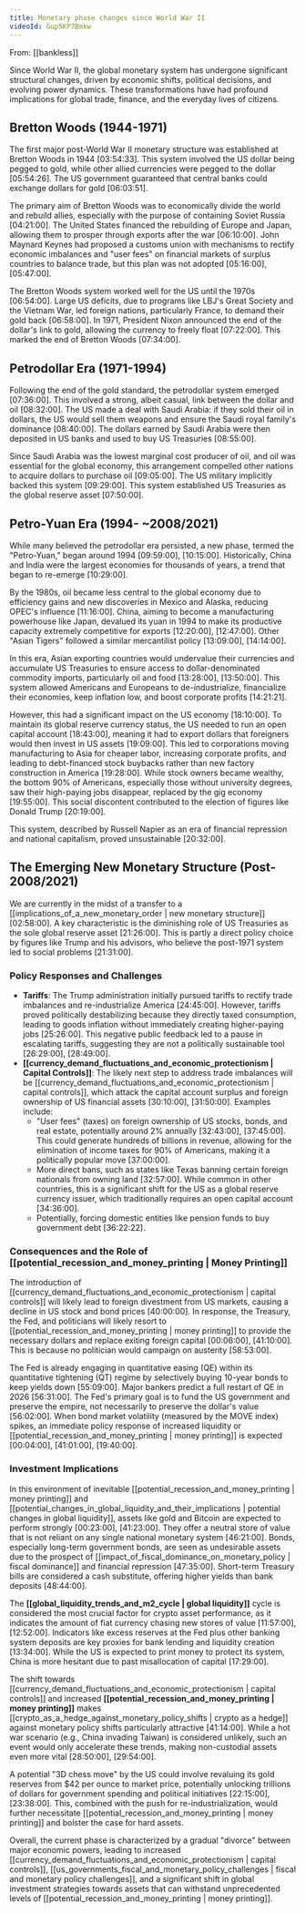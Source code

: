 ```yaml
---
title: Monetary phase changes since World War II
videoId: Gup5KP7Bmkw
---
```


From: [[bankless]] <br/> 

Since World War II, the global monetary system has undergone significant structural changes, driven by economic shifts, political decisions, and evolving power dynamics. These transformations have had profound implications for global trade, finance, and the everyday lives of citizens.

## Bretton Woods (1944-1971)

The first major post-World War II monetary structure was established at Bretton Woods in 1944 <a class="yt-timestamp" data-t="03:54:33">[03:54:33]</a>. This system involved the US dollar being pegged to gold, while other allied currencies were pegged to the dollar <a class="yt-timestamp" data-t="05:54:26">[05:54:26]</a>. The US government guaranteed that central banks could exchange dollars for gold <a class="yt-timestamp" data-t="06:03:51">[06:03:51]</a>.

The primary aim of Bretton Woods was to economically divide the world and rebuild allies, especially with the purpose of containing Soviet Russia <a class="yt-timestamp" data-t="04:21:00">[04:21:00]</a>. The United States financed the rebuilding of Europe and Japan, allowing them to prosper through exports after the war <a class="yt-timestamp" data-t="06:10:00">[06:10:00]</a>. John Maynard Keynes had proposed a customs union with mechanisms to rectify economic imbalances and "user fees" on financial markets of surplus countries to balance trade, but this plan was not adopted <a class="yt-timestamp" data-t="05:16:00">[05:16:00]</a>, <a class="yt-timestamp" data-t="05:47:00">[05:47:00]</a>.

The Bretton Woods system worked well for the US until the 1970s <a class="yt-timestamp" data-t="06:54:00">[06:54:00]</a>. Large US deficits, due to programs like LBJ's Great Society and the Vietnam War, led foreign nations, particularly France, to demand their gold back <a class="yt-timestamp" data-t="06:58:00">[06:58:00]</a>. In 1971, President Nixon announced the end of the dollar's link to gold, allowing the currency to freely float <a class="yt-timestamp" data-t="07:22:00">[07:22:00]</a>. This marked the end of Bretton Woods <a class="yt-timestamp" data-t="07:34:00">[07:34:00]</a>.

## Petrodollar Era (1971-1994)

Following the end of the gold standard, the petrodollar system emerged <a class="yt-timestamp" data-t="07:36:00">[07:36:00]</a>. This involved a strong, albeit casual, link between the dollar and oil <a class="yt-timestamp" data-t="08:32:00">[08:32:00]</a>. The US made a deal with Saudi Arabia: if they sold their oil in dollars, the US would sell them weapons and ensure the Saudi royal family's dominance <a class="yt-timestamp" data-t="08:40:00">[08:40:00]</a>. The dollars earned by Saudi Arabia were then deposited in US banks and used to buy US Treasuries <a class="yt-timestamp" data-t="08:55:00">[08:55:00]</a>.

Since Saudi Arabia was the lowest marginal cost producer of oil, and oil was essential for the global economy, this arrangement compelled other nations to acquire dollars to purchase oil <a class="yt-timestamp" data-t="09:05:00">[09:05:00]</a>. The US military implicitly backed this system <a class="yt-timestamp" data-t="09:29:00">[09:29:00]</a>. This system established US Treasuries as the global reserve asset <a class="yt-timestamp" data-t="07:50:00">[07:50:00]</a>.

## Petro-Yuan Era (1994- ~2008/2021)

While many believed the petrodollar era persisted, a new phase, termed the "Petro-Yuan," began around 1994 <a class="yt-timestamp" data-t="09:59:00">[09:59:00]</a>, <a class="yt-timestamp" data-t="10:15:00">[10:15:00]</a>. Historically, China and India were the largest economies for thousands of years, a trend that began to re-emerge <a class="yt-timestamp" data-t="10:29:00">[10:29:00]</a>.

By the 1980s, oil became less central to the global economy due to efficiency gains and new discoveries in Mexico and Alaska, reducing OPEC's influence <a class="yt-timestamp" data-t="11:16:00">[11:16:00]</a>. China, aiming to become a manufacturing powerhouse like Japan, devalued its yuan in 1994 to make its productive capacity extremely competitive for exports <a class="yt-timestamp" data-t="12:20:00">[12:20:00]</a>, <a class="yt-timestamp" data-t="12:47:00">[12:47:00]</a>. Other "Asian Tigers" followed a similar mercantilist policy <a class="yt-timestamp" data-t="13:09:00">[13:09:00]</a>, <a class="yt-timestamp" data-t="14:14:00">[14:14:00]</a>.

In this era, Asian exporting countries would undervalue their currencies and accumulate US Treasuries to ensure access to dollar-denominated commodity imports, particularly oil and food <a class="yt-timestamp" data-t="13:28:00">[13:28:00]</a>, <a class="yt-timestamp" data-t="13:50:00">[13:50:00]</a>. This system allowed Americans and Europeans to de-industrialize, financialize their economies, keep inflation low, and boost corporate profits <a class="yt-timestamp" data-t="14:21:00">[14:21:21]</a>.

However, this had a significant impact on the US economy <a class="yt-timestamp" data-t="18:10:00">[18:10:00]</a>. To maintain its global reserve currency status, the US needed to run an open capital account <a class="yt-timestamp" data-t="18:43:00">[18:43:00]</a>, meaning it had to export dollars that foreigners would then invest in US assets <a class="yt-timestamp" data-t="19:09:00">[19:09:00]</a>. This led to corporations moving manufacturing to Asia for cheaper labor, increasing corporate profits, and leading to debt-financed stock buybacks rather than new factory construction in America <a class="yt-timestamp" data-t="19:28:00">[19:28:00]</a>. While stock owners became wealthy, the bottom 90% of Americans, especially those without university degrees, saw their high-paying jobs disappear, replaced by the gig economy <a class="yt-timestamp" data-t="19:55:00">[19:55:00]</a>. This social discontent contributed to the election of figures like Donald Trump <a class="yt-timestamp" data-t="20:19:00">[20:19:00]</a>.

This system, described by Russell Napier as an era of financial repression and national capitalism, proved unsustainable <a class="yt-timestamp" data-t="20:32:00">[20:32:00]</a>.

## The Emerging New Monetary Structure (Post-2008/2021)

We are currently in the midst of a transfer to a [[implications_of_a_new_monetary_order | new monetary structure]] <a class="yt-timestamp" data-t="02:58:00">[02:58:00]</a>. A key characteristic is the diminishing role of US Treasuries as the sole global reserve asset <a class="yt-timestamp" data-t="21:26:00">[21:26:00]</a>. This is partly a direct policy choice by figures like Trump and his advisors, who believe the post-1971 system led to social problems <a class="yt-timestamp" data-t="21:31:00">[21:31:00]</a>.

### Policy Responses and Challenges

*   **Tariffs**: The Trump administration initially pursued tariffs to rectify trade imbalances and re-industrialize America <a class="yt-timestamp" data-t="24:45:00">[24:45:00]</a>. However, tariffs proved politically destabilizing because they directly taxed consumption, leading to goods inflation without immediately creating higher-paying jobs <a class="yt-timestamp" data-t="25:26:00">[25:26:00]</a>. This negative public feedback led to a pause in escalating tariffs, suggesting they are not a politically sustainable tool <a class="yt-timestamp" data-t="26:29:00">[26:29:00]</a>, <a class="yt-timestamp" data-t="28:49:00">[28:49:00]</a>.
*   **[[currency_demand_fluctuations_and_economic_protectionism | Capital Controls]]**: The likely next step to address trade imbalances will be [[currency_demand_fluctuations_and_economic_protectionism | capital controls]], which attack the capital account surplus and foreign ownership of US financial assets <a class="yt-timestamp" data-t="30:10:00">[30:10:00]</a>, <a class="yt-timestamp" data-t="31:50:00">[31:50:00]</a>. Examples include:
    *   "User fees" (taxes) on foreign ownership of US stocks, bonds, and real estate, potentially around 2% annually <a class="yt-timestamp" data-t="32:43:00">[32:43:00]</a>, <a class="yt-timestamp" data-t="37:45:00">[37:45:00]</a>. This could generate hundreds of billions in revenue, allowing for the elimination of income taxes for 90% of Americans, making it a politically popular move <a class="yt-timestamp" data-t="37:00:00">[37:00:00]</a>.
    *   More direct bans, such as states like Texas banning certain foreign nationals from owning land <a class="yt-timestamp" data-t="32:57:00">[32:57:00]</a>. While common in other countries, this is a significant shift for the US as a global reserve currency issuer, which traditionally requires an open capital account <a class="yt-timestamp" data-t="34:36:00">[34:36:00]</a>.
    *   Potentially, forcing domestic entities like pension funds to buy government debt <a class="yt-timestamp" data-t="36:22:00">[36:22:22]</a>.

### Consequences and the Role of [[potential_recession_and_money_printing | Money Printing]]

The introduction of [[currency_demand_fluctuations_and_economic_protectionism | capital controls]] will likely lead to foreign divestment from US markets, causing a decline in US stock and bond prices <a class="yt-timestamp" data-t="40:00:00">[40:00:00]</a>. In response, the Treasury, the Fed, and politicians will likely resort to [[potential_recession_and_money_printing | money printing]] to provide the necessary dollars and replace exiting foreign capital <a class="yt-timestamp" data-t="00:06:00">[00:06:00]</a>, <a class="yt-timestamp" data-t="41:10:00">[41:10:00]</a>. This is because no politician would campaign on austerity <a class="yt-timestamp" data-t="58:53:00">[58:53:00]</a>.

The Fed is already engaging in quantitative easing (QE) within its quantitative tightening (QT) regime by selectively buying 10-year bonds to keep yields down <a class="yt-timestamp" data-t="55:09:00">[55:09:00]</a>. Major bankers predict a full restart of QE in 2026 <a class="yt-timestamp" data-t="56:31:00">[56:31:00]</a>. The Fed's primary goal is to fund the US government and preserve the empire, not necessarily to preserve the dollar's value <a class="yt-timestamp" data-t="56:02:00">[56:02:00]</a>. When bond market volatility (measured by the MOVE index) spikes, an immediate policy response of increased liquidity or [[potential_recession_and_money_printing | money printing]] is expected <a class="yt-timestamp" data-t="00:04:00">[00:04:00]</a>, <a class="yt-timestamp" data-t="41:01:00">[41:01:00]</a>, <a class="yt-timestamp" data-t="19:40:00">[19:40:00]</a>.

### Investment Implications

In this environment of inevitable [[potential_recession_and_money_printing | money printing]] and [[potential_changes_in_global_liquidity_and_their_implications | potential changes in global liquidity]], assets like gold and Bitcoin are expected to perform strongly <a class="yt-timestamp" data-t="00:23:00">[00:23:00]</a>, <a class="yt-timestamp" data-t="41:23:00">[41:23:00]</a>. They offer a neutral store of value that is not reliant on any single national monetary system <a class="yt-timestamp" data-t="46:21:00">[46:21:00]</a>. Bonds, especially long-term government bonds, are seen as undesirable assets due to the prospect of [[impact_of_fiscal_dominance_on_monetary_policy | fiscal dominance]] and financial repression <a class="yt-timestamp" data-t="47:35:00">[47:35:00]</a>. Short-term Treasury bills are considered a cash substitute, offering higher yields than bank deposits <a class="yt-timestamp" data-t="48:44:00">[48:44:00]</a>.

The **[[global_liquidity_trends_and_m2_cycle | global liquidity]]** cycle is considered the most crucial factor for crypto asset performance, as it indicates the amount of fiat currency chasing new stores of value <a class="yt-timestamp" data-t="11:57:00">[11:57:00]</a>, <a class="yt-timestamp" data-t="12:52:00">[12:52:00]</a>. Indicators like excess reserves at the Fed plus other banking system deposits are key proxies for bank lending and liquidity creation <a class="yt-timestamp" data-t="13:34:00">[13:34:00]</a>. While the US is expected to print money to protect its system, China is more hesitant due to past misallocation of capital <a class="yt-timestamp" data-t="17:29:00">[17:29:00]</a>.

The shift towards [[currency_demand_fluctuations_and_economic_protectionism | capital controls]] and increased **[[potential_recession_and_money_printing | money printing]]** makes [[crypto_as_a_hedge_against_monetary_policy_shifts | crypto as a hedge]] against monetary policy shifts particularly attractive <a class="yt-timestamp" data-t="41:14:00">[41:14:00]</a>. While a hot war scenario (e.g., China invading Taiwan) is considered unlikely, such an event would only accelerate these trends, making non-custodial assets even more vital <a class="yt-timestamp" data-t="28:50:00">[28:50:00]</a>, <a class="yt-timestamp" data-t="29:54:00">[29:54:00]</a>.

A potential "3D chess move" by the US could involve revaluing its gold reserves from $42 per ounce to market price, potentially unlocking trillions of dollars for government spending and political initiatives <a class="yt-timestamp" data-t="22:15:00">[22:15:00]</a>, <a class="yt-timestamp" data-t="23:38:00">[23:38:00]</a>. This, combined with the push for re-industrialization, would further necessitate [[potential_recession_and_money_printing | money printing]] and bolster the case for hard assets.

Overall, the current phase is characterized by a gradual "divorce" between major economic powers, leading to increased [[currency_demand_fluctuations_and_economic_protectionism | capital controls]], [[us_governments_fiscal_and_monetary_policy_challenges | fiscal and monetary policy challenges]], and a significant shift in global investment strategies towards assets that can withstand unprecedented levels of [[potential_recession_and_money_printing | money printing]].